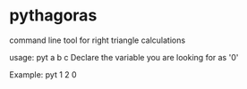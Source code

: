 # pythagoras
command line tool for right triangle calculations

usage: pyt a b c
Declare the variable you are looking for as '0'

Example:
pyt 1 2 0

